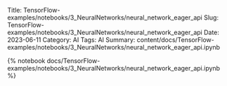 Title: TensorFlow-examples/notebooks/3_NeuralNetworks/neural_network_eager_api
Slug: TensorFlow-examples/notebooks/3_NeuralNetworks/neural_network_eager_api
Date: 2023-06-11
Category: AI
Tags: AI
Summary: content/docs/TensorFlow-examples/notebooks/3_NeuralNetworks/neural_network_eager_api.ipynb

{% notebook docs/TensorFlow-examples/notebooks/3_NeuralNetworks/neural_network_eager_api.ipynb %}